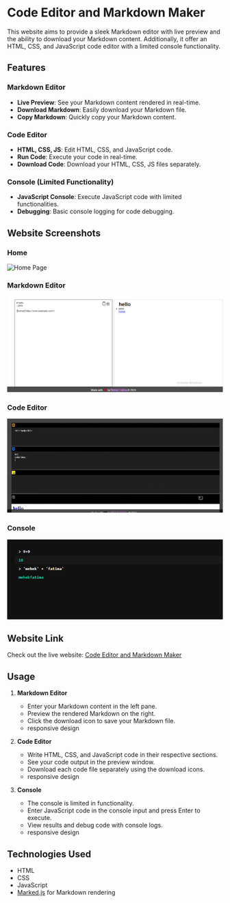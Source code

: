 # Code Editor and Markdown Maker

This website aims to provide a sleek Markdown editor with live preview and the ability to download your Markdown content. Additionally, it offer an HTML, CSS, and JavaScript code editor with a limited console functionality.

## Features

### Markdown Editor

- **Live Preview**: See your Markdown content rendered in real-time.
- **Download Markdown**: Easily download your Markdown file.
- **Copy Markdown**: Quickly copy your Markdown content.

### Code Editor

- **HTML, CSS, JS**: Edit HTML, CSS, and JavaScript code.
- **Run Code**: Execute your code in real-time.
- **Download Code**: Download your HTML, CSS, JS files separately.

### Console (Limited Functionality)

- **JavaScript Console**: Execute JavaScript code with limited functionalities.
- **Debugging**: Basic console logging for code debugging.

## Website Screenshots

### Home
![Home Page](https://github.com/MehekFatima/devtool-studio/blob/main/screenshots/Home.gif)

### Markdown Editor
![Markdown Editor](screenshots/markdown_editor.png)

### Code Editor 
![Code Editor](https://github.com/MehekFatima/devtool-studio/blob/main/screenshots/code_editor.gif)

### Console
![Console](screenshots/console.png)

## Website Link

Check out the live website: [Code Editor and Markdown Maker](https://devtool-studio.netlify.app/)

## Usage

1. **Markdown Editor**
   - Enter your Markdown content in the left pane.
   - Preview the rendered Markdown on the right.
   - Click the download icon to save your Markdown file.
   - responsive design 

2. **Code Editor**
   - Write HTML, CSS, and JavaScript code in their respective sections.
   - See your code output in the preview window.
   - Download each code file separately using the download icons.
   - responsive design 

3. **Console**
   - The console is limited in functionality.
   - Enter JavaScript code in the console input and press Enter to execute.
   - View results and debug code with console logs.
   - responsive design 

## Technologies Used

- HTML
- CSS
- JavaScript
- [Marked.js](https://marked.js.org/) for Markdown rendering



